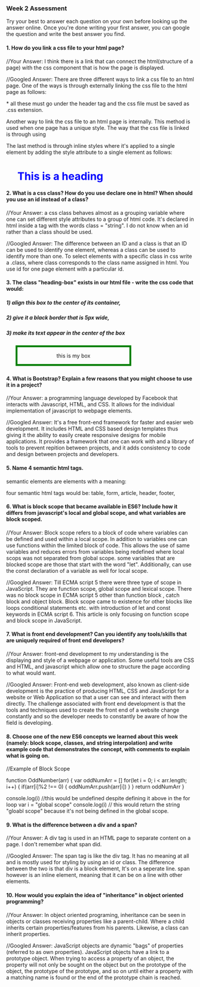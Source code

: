 ### Week 2 Assessment

Try your best to answer each question on your own before looking up the answer online. Once you're done writing your first answer, you can google the question and write the best answer you find.

#### 1. How do you link a css file to your html page?
 
 //Your Answer: I think there is a link that can connect the html(structure of a page) with the css component that is how the page is displayed. 
 
 
 //Googled Answer: There are three different ways to link a css file to an html page. One of the ways is through externally linking the css file to the html page as follows: 

<head>
<link rel="stylesheet" type="text/css" href="mystyle.css">
</head>
* all these must go under the header tag and the css file must be saved as .css extension.

Another way to link the css file to an html page is internally. This method is used when one page has a unique style. The way that the css file is linked is through using <style> tags within <head> tags as follows:

<head>
<style>
body {
  background-color: linen;
}

h1 {
  color: maroon;
  margin-left: 40px;
} 
</style>
</head>

The last method is through inline styles where it's applied to a single element by adding the style attribute to a single element as follows:

<h1 style="color:blue;margin-left:30px;">This is a heading</h1>
 
 
 #### 2. What is a css class? How do you use declare one in html? When should you use an id instead of a class?
 
 //Your Answer: a css class behaves almost as a grouping variable where one can set different style attributes to a group of html code. It's declared in html inside a tag with the words class = "string". I do not know when an id rather than a class should be used. 
 
 //Googled Answer: The difference between an ID and a class is that an ID can be used to identify one element, whereas a class can be used to identify more than one. To select elements with a specific class in css write a .class, where class corresponds to the class name assigned in html. You use id for one page element with a particular id.
 
 
#### 3. The class "heading-box" exists in our html file - write the css code that would:

##### 1) align this box to the center of its container, 
##### 2) give it a black border that is 5px wide,
##### 3) make its text appear in the center of the box

<!DOCTYPE html>
<html>
<head>
<meta charset="UTF-8">
<title>Title of the document</title>
	<style>
		div {
  			width: 300px;
  			border: 5px solid green;
  			margin: 25px;	
  			text-align: center;
		}
	</style>
</head>
<body>
	<div class= "heading-box">
		<p>this is my box</p>
	</div>
</body>

</html>


#### 4. What is Bootstrap? Explain a few reasons that you might choose to use it in a project?
 
 //Your Answer: a programming language developed by Facebook that interacts with Javascript, HTML, and CSS. It allows for the individual implementation of javascript to webpage elements. 
 
 
 //Googled Answer: It's a free front-end framework for faster and easier web development. It includes HTML and CSS based design templates thus giving it the ability to easily create responsive designs for mobile applications. It provides a framework that one can work with and a library of tools to prevent repition between projects, and it adds consistency to code and design between projects and developers.  
 
 
#### 5. Name 4 semantic html tags.

semantic elements are elements with a meaning: 

four semantic html tags would be: table, form, article, header, footer, 

#### 6. What is block scope that became available in ES6? Include how it differs from javascript's local and global scope, and what variables are block scoped. 
 
 //Your Answer: Block scope refers to a block of code where variables can be defined and used within a local scope. In addition to variables one can use functions within the limited block of code. This allows the use of same variables and reduces errors from variables being redefined where local scops was not separated from global scope. some variables that are blocked scope are those that start with the word "let". Additionally, can use the const declaration of a variable as well for local scope.
 
 
 //Googled Answer: Till ECMA script 5 there were three type of scope in JavaScript. They are function scope, global scope and lexical scope. There was no block scope in ECMA script 5 other than function block , catch block and object block. Block scope came to existence for other blocks like loops conditional statements etc. with introduction of let and const keywords in ECMA script 6. This article is only focusing on function scope and block scope in JavaScript.
 
 #### 7. What is front end development? Can you identify any tools/skills that are uniquely required of front end developers?
 
 //Your Answer: front-end development to my understanding is the  displaying and style of a webpage or application. Some useful tools are CSS and HTML, and javascript which allow one to structure the page according to what would want.
 
 
 //Googled Answer: Front-end web development, also known as client-side development is the practice of producing HTML, CSS and JavaScript for a website or Web Application so that a user can see and interact with them directly. The challenge associated with front end development is that the tools and techniques used to create the front end of a website change constantly and so the developer needs to constantly be aware of how the field is developing.
 
 
 #### 8. Choose one of the new ES6 concepts we learned about this week (namely: block scope, classes, and string interpolation) and write example code that demonstrates the concept, with comments to explain what is going on. 

 //Example of Block Scope

 function OddNumber(arr) {
     var oddNumArr = []
    for(let i = 0; i < arr.length; i++) {
        if(arr[i]%2 !== 0) {
            oddNumArr.push(arr[i])
        } 
    } return oddNumArr
 }
 
 console.log(i) //this would be undefined despite defining it above in the for loop
 var i = "global scope"
 console.log(i) // this would return the string "gloabl scope" because it's not being defined in the global scope.  

 
 #### 9. What is the difference between a div and a span? 
 
 
 //Your Answer: A div tag is used in an HTML page to separate content on a page. I don't remember what span did.
 
 
 //Googled Answer: The span tag is like the div tag. It has no meaning at all and is mostly used for styling by using an id or class. The difference between the two is that div is a block element, It's on a seperate line. span however is an inline element, meaning that it can be on a line with other elements.
   
   
#### 10. How would you explain the idea of "inheritance" in object oriented programming?
 
 
 //Your Answer: In object oriented programing, inheritance can be seen in objects or classes receiving properties like a parent-child. Where a child inherits certain properties/features from his parents. Likewise, a class can inherit properties. 
 
 //Googled Answer: JavaScript objects are dynamic "bags" of properties (referred to as own properties). JavaScript objects have a link to a prototype object. When trying to access a property of an object, the property will not only be sought on the object but on the prototype of the object, the prototype of the prototype, and so on until either a property with a matching name is found or the end of the prototype chain is reached.
